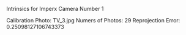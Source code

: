 Intrinsics for Imperx Camera Number 1

Calibration Photo: TV_3.jpg
Numers of Photos: 29
Reprojection Error: 0.25098127106743373



